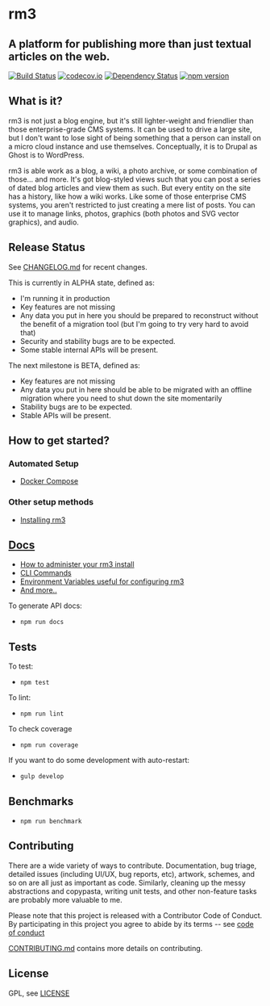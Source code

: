 rm3
===

A platform for publishing more than just textual articles on the web.
---------------------------------------------------------------------

[![Build Status](https://travis-ci.org/rm3web/rm3.svg?branch=master)](https://travis-ci.org/rm3web/rm3) [![codecov.io](http://codecov.io/github/rm3web/rm3/coverage.svg?branch=master)](http://codecov.io/github/rm3web/rm3?branch=master) [![Dependency Status](https://david-dm.org/rm3web/rm3.svg)](https://david-dm.org/rm3web/rm3) [![npm version](https://badge.fury.io/js/rm3.svg)](https://badge.fury.io/js/rm3)

What is it?
-----------

rm3 is not just a blog engine, but it's still lighter-weight and friendlier than those enterprise-grade CMS systems.  It can be used to drive a large site, but I don't want to lose sight of being something that a person can install on a micro cloud instance and use themselves.  Conceptually, it is to Drupal as Ghost is to WordPress.

rm3 is able work as a blog, a wiki, a photo archive, or some combination of those... and more.  It's got blog-styled views such that you can post a series of dated blog articles and view them as such.  But every entity on the site has a history, like how a wiki works.  Like some of those enterprise CMS systems, you aren't restricted to just creating a mere list of posts.  You can use it to manage links, photos, graphics (both photos and SVG vector graphics), and audio.

Release Status
--------------

See [CHANGELOG.md](CHANGELOG.md) for recent changes.

This is currently in ALPHA state, defined as:
* I'm running it in production
* Key features are not missing
* Any data you put in here you should be prepared to reconstruct without the benefit of a migration tool (but I'm going to try very hard to avoid that)
* Security and stability bugs are to be expected.
* Some stable internal APIs will be present.

The next milestone is BETA, defined as:
* Key features are not missing
* Any data you put in here should be able to be migrated with an offline migration where you need to shut down the site momentarily
* Stability bugs are to be expected.
* Stable APIs will be present.

How to get started?
-------------------

### Automated Setup

 * [Docker Compose](https://github.com/rm3web/rm3-docker-compose)

### Other setup methods

 * [Installing rm3](docs/install.md)
 
[Docs](docs)
------------

 * [How to administer your rm3 install](docs/admin.md)
 * [CLI Commands](docs/cli.md)
 * [Environment Variables useful for configuring rm3](docs/cli.md)
 * [And more..](docs)

To generate API docs:

* `npm run docs`

Tests
-----

To test:

* `npm test`

To lint:

* `npm run lint`

To check coverage

* `npm run coverage`

If you want to do some development with auto-restart:

* `gulp develop`

Benchmarks
----------

* `npm run benchmark`

Contributing
------------

There are a wide variety of ways to contribute.  Documentation, bug triage, detailed issues (including UI/UX, bug reports, etc), artwork, schemes, and so on are all just as important as code.  Similarly, cleaning up the messy abstractions and copypasta, writing unit tests, and other non-feature tasks are probably more valuable to me.

Please note that this project is released with a Contributor Code of Conduct. By participating in this project you agree to abide by its terms -- see [code of conduct](code_of_conduct.md)

[CONTRIBUTING.md](CONTRIBUTING.md) contains more details on contributing.

License
-------

GPL, see [LICENSE](LICENSE)
